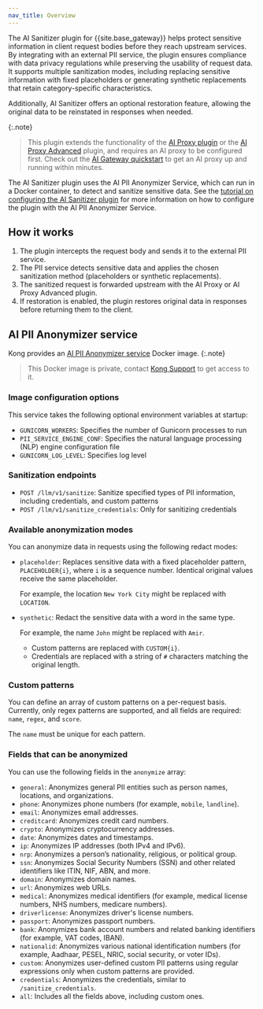 ```yaml
---
nav_title: Overview
---
```


The AI Sanitizer plugin for {{site.base_gateway}} helps protect sensitive information in client request bodies before they reach upstream services.
By integrating with an external PII service, the plugin ensures compliance with data privacy regulations while preserving the usability of request data.
It supports multiple sanitization modes, including replacing sensitive information with fixed placeholders or generating synthetic replacements that retain category-specific characteristics.

Additionally, AI Sanitizer offers an optional restoration feature, allowing the original data to be reinstated in responses when needed.

{:.note}
> This plugin extends the functionality of the [AI Proxy plugin](/hub/kong-inc/ai-proxy/) or the [AI Proxy Advanced](/hub/kong-inc/ai-proxy-advanced/) plugin, and requires an AI proxy to be configured first. 
Check out the [AI Gateway quickstart](/gateway/latest/get-started/ai-gateway/) to get an AI proxy up and running within minutes.

The AI Sanitizer plugin uses the AI PII Anonymizer Service, which can run in a Docker container, to detect and sanitize sensitive data.  See the [tutorial on configuring the AI Sanitizer plugin](/hub/kong-inc/ai-sanitizer/how-to/) for more information on how to configure the plugin with the AI PII Anonymizer Service.

## How it works

1. The plugin intercepts the request body and sends it to the external PII service.
1. The PII service detects sensitive data and applies the chosen sanitization method (placeholders or synthetic replacements).
1. The sanitized request is forwarded upstream with the AI Proxy or AI Proxy Advanced plugin.
1. If restoration is enabled, the plugin restores original data in responses before returning them to the client.

## AI PII Anonymizer service

Kong provides an [AI PII Anonymizer service](https://hub.docker.com/r/kong/ai-pii-service) Docker image.
{:.note}
> This Docker image is private, contact [Kong Support](https://support.konghq.com/support/s/) to get access to it.

### Image configuration options

This service takes the following optional environment variables at startup:
* `GUNICORN_WORKERS`: Specifies the number of Gunicorn processes to run
* `PII_SERVICE_ENGINE_CONF`: Specifies the natural language processing (NLP) engine configuration file
* `GUNICORN_LOG_LEVEL`: Specifies log level

### Sanitization endpoints

* `POST /llm/v1/sanitize`: Sanitize specified types of PII information, including credentials, and custom patterns
* `POST /llm/v1/sanitize_credentials`: Only for sanitizing credentials

### Available anonymization modes

You can anonymize data in requests using the following redact modes:

* `placeholder`: Replaces sensitive data with a fixed placeholder pattern, `PLACEHOLDER{i}`, where `i` is a sequence number. Identical original values receive the same placeholder.
   
   For example, the location `New York City` might be replaced with `LOCATION`.
   
* `synthetic`: Redact the sensitive data with a word in the same type. 
   
   For example, the name `John` might be replaced with `Amir`.

  * Custom patterns are replaced with `CUSTOM{i}`.
   * Credentials are replaced with a string of `#` characters matching the original length.

### Custom patterns

You can define an array of custom patterns on a per-request basis.  
Currently, only regex patterns are supported, and all fields are required: `name`, `regex`, and `score`.

The `name` must be unique for each pattern.

### Fields that can be anonymized

You can use the following fields in the `anonymize` array:

* `general`: Anonymizes general PII entities such as person names, locations, and organizations.
* `phone`: Anonymizes phone numbers (for example, `mobile`, `landline`).
* `email`: Anonymizes email addresses.
* `creditcard`: Anonymizes credit card numbers.
* `crypto`: Anonymizes cryptocurrency addresses.
* `date`: Anonymizes dates and timestamps.
* `ip`: Anonymizes IP addresses (both IPv4 and IPv6).
* `nrp`: Anonymizes a person’s nationality, religious, or political group.
* `ssn`: Anonymizes Social Security Numbers (SSN) and other related identifiers like ITIN, NIF, ABN, and more.
* `domain`: Anonymizes domain names.
* `url`: Anonymizes web URLs.
* `medical`: Anonymizes medical identifiers (for example, medical license numbers, NHS numbers, medicare numbers).
* `driverlicense`: Anonymizes driver's license numbers.
* `passport`: Anonymizes passport numbers.
* `bank`: Anonymizes bank account numbers and related banking identifiers (for example, VAT codes, IBAN).
* `nationalid`: Anonymizes various national identification numbers (for example, Aadhaar, PESEL, NRIC, social security, or voter IDs).
* `custom`: Anonymizes user-defined custom PII patterns using regular expressions only when custom patterns are provided.
* `credentials`: Anonymizes the credentials, similar to `/sanitize_credentials`.
* `all`: Includes all the fields above, including custom ones.
